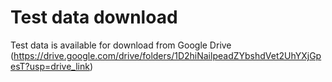 # Test data download

Test data is available for download from Google Drive (https://drive.google.com/drive/folders/1D2hiNailpeadZYbshdVet2UhYXjGpesT?usp=drive_link)



